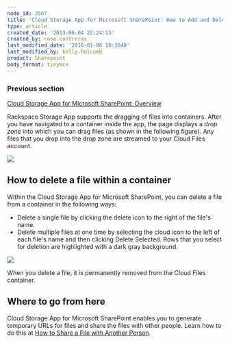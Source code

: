 ```yaml
---
node_id: 3507
title: 'Cloud Storage App for Microsoft SharePoint: How to Add and Delete Files in a Container'
type: article
created_date: '2013-06-04 22:24:13'
created_by: rose.contreras
last_modified_date: '2016-01-06 18:3648'
last_modified_by: kelly.holcomb
product: Sharepoint
body_format: tinymce
---
```


### Previous section

[Cloud Storage App for Microsoft SharePoint:
Overview](http://www.rackspace.com/knowledge_center/article/cloud-storage-app-for-microsoft-sharepoint-overview)

Rackspace Storage App supports the dragging of files into containers.
After you have navigated to a container inside the app, the page
displays a *drop zone* into which you can drag files (as shown in the
following figure). Any files that you drop into the drop zone are
streamed to your Cloud Files account.

![](/knowledge_center/sites/default/files/field/image/Fig%20--%20Add%20File_0.jpg)

How to delete a file within a container
---------------------------------------

Within the Cloud Storage App for Microsoft SharePoint, you can delete a
file from a container in the following ways:

-   Delete a single file by clicking the delete icon to the right of the
    file's name.
-   Delete multiple files at one time by selecting the cloud icon to the
    left of each file's name and then clicking Delete Selected. Rows
    that you select for deletion are highlighted with a dark gray
    background.

![](/knowledge_center/sites/default/files/field/image/Fig%20--%20Delete%20Files.jpg)

When you delete a file, it is permanently removed from the Cloud Files
container.

Where to go from here
---------------------

Cloud Storage App for Microsoft SharePoint enables you to generate
temporary URLs for files and share the files with other people. Learn
how to do this at [How to Share a File with Another
Person](http://www.rackspace.com/knowledge_center/article/cloud-storage-app-for-microsoft-sharepoint-how-to-share-a-file-with-another-person).


